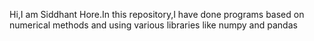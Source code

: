 Hi,I am Siddhant Hore.In this repository,I have done programs based on numerical methods and using various libraries like numpy and pandas
